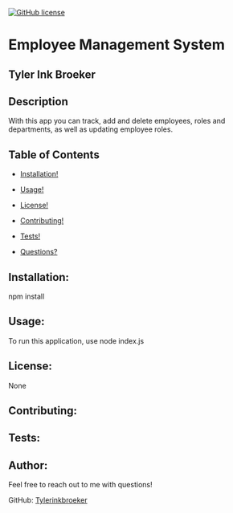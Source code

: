 

  [![GitHub license](https://img.shields.io/badge/license-None-blue.svg)](https://shields.io/)

# Employee Management System
## Tyler Ink Broeker
## Description
With this app you can track, add and delete employees, roles and departments, as well as updating employee roles.
## Table of Contents
  - [Installation!](#installation)

  - [Usage!](#usage)
  
  - [License!](#license)

  - [Contributing!](#contributing)

  - [Tests!](#tests)

  - [Questions?](#author)

## Installation:
npm install
## Usage:
To run this application, use node index.js
## License:
None
## Contributing:

## Tests:

## Author:
Feel free to reach out to me with questions!

GitHub: [Tylerinkbroeker](https://github.com/Tylerinkbroeker)

